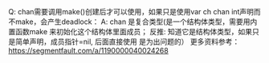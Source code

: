 Q: chan需要调用make()创建后才可以使用，如果只是使用var ch chan int声明而不make，会产生deadlock：
A:
chan 是复合类型(是一个结构体类型，需要用内置函数make 来初始化这个结构体里面成员； 反推: 知道它是结构体类型，如果只是简单声明，成员指针=nil, 后面直接使用 是为出问题的）
更多资料参考：https://segmentfault.com/a/1190000040024268
